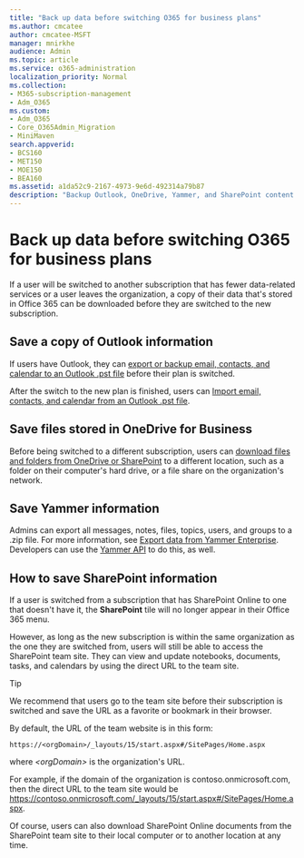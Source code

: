 ```yaml
---
title: "Back up data before switching O365 for business plans"
ms.author: cmcatee
author: cmcatee-MSFT
manager: mnirkhe
audience: Admin
ms.topic: article
ms.service: o365-administration
localization_priority: Normal
ms.collection: 
- M365-subscription-management 
- Adm_O365
ms.custom:
- Adm_O365
- Core_O365Admin_Migration
- MiniMaven
search.appverid:
- BCS160
- MET150
- MOE150
- BEA160
ms.assetid: a1da52c9-2167-4973-9e6d-492314a79b87
description: "Backup Outlook, OneDrive, Yammer, and SharePoint content before switching Office 365 subscriptions or if a user leaves the organization."
---
```


# Back up data before switching O365 for business plans

If a user will be switched to another subscription that has fewer data-related services or a user leaves the organization, a copy of their data that's stored in Office 365 can be downloaded before they are switched to the new subscription.
  
## Save a copy of Outlook information

If users have Outlook, they can [export or backup email, contacts, and calendar to an Outlook .pst file](https://support.office.com/article/14252b52-3075-4e9b-be4e-ff9ef1068f91) before their plan is switched. 
  
After the switch to the new plan is finished, users can [Import email, contacts, and calendar from an Outlook .pst file](https://support.office.com/article/431a8e9a-f99f-4d5f-ae48-ded54b3440ac).
  
## Save files stored in OneDrive for Business

Before being switched to a different subscription, users can [download files and folders from OneDrive or SharePoint](https://support.office.com/article/5c7397b7-19c7-4893-84fe-d02e8fa5df05) to a different location, such as a folder on their computer's hard drive, or a file share on the organization's network. 
  
## Save Yammer information

Admins can export all messages, notes, files, topics, users, and groups to a .zip file. For more information, see [Export data from Yammer Enterprise](https://docs.microsoft.com/en-us/yammer/manage-security-and-compliance/export-yammer-enterprise-data). Developers can use the [Yammer API](https://go.microsoft.com/fwlink/p/?linkid=842495) to do this, as well. 
  
## How to save SharePoint information

If a user is switched from a subscription that has SharePoint Online to one that doesn't have it, the **SharePoint** tile will no longer appear in their Office 365 menu. 
  
However, as long as the new subscription is within the same organization as the one they are switched from, users will still be able to access the SharePoint team site. They can view and update notebooks, documents, tasks, and calendars by using the direct URL to the team site.
  
> [!TIP]
> We recommend that users go to the team site before their subscription is switched and save the URL as a favorite or bookmark in their browser. 
  
By default, the URL of the team website is in this form:
  
```
https://<orgDomain>/_layouts/15/start.aspx#/SitePages/Home.aspx
```

where  _\<orgDomain\>_ is the organization's URL. 
  
For example, if the domain of the organization is contoso.onmicrosoft.com, then the direct URL to the team site would be https://contoso.onmicrosoft.com/_layouts/15/start.aspx#/SitePages/Home.aspx.
  
Of course, users can also download SharePoint Online documents from the SharePoint team site to their local computer or to another location at any time.